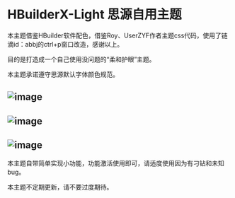 # HBuilderX-Light 思源自用主题

本主题借鉴HBuilder软件配色，借鉴Roy、UserZYF作者主题css代码，使用了链滴id：abbj的ctrl+p窗口改造，感谢以上。

目的是打造成一个自己使用没问题的“柔和护眼”主题。

本主题承诺遵守思源默认字体颜色规范。


![image](https://user-images.githubusercontent.com/97731736/169648221-b14ad3c3-6413-4b9a-8455-d02fca6ccf00.png)
---

![image](https://user-images.githubusercontent.com/97731736/169648233-72b43f7f-3f40-4297-aff4-0f1d4868fe0c.png)
---

![image](https://user-images.githubusercontent.com/97731736/169648243-d6adb09c-ce8f-48ff-bed3-3a9c79b4a2c9.png)
---

本主题自带简单实现小功能，功能激活使用即可，请适度使用因为有刁钻和未知bug。

本主题不定期更新，请不要过度期待。
 
